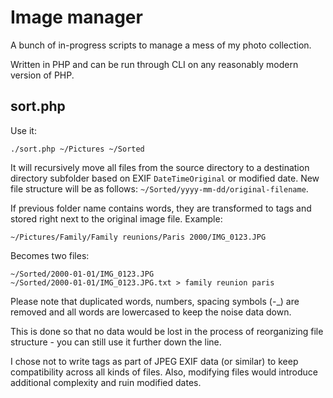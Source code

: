 # Image manager

A bunch of in-progress scripts to manage a mess of my photo collection.

Written in PHP and can be run through CLI on any reasonably modern version of PHP.

## sort.php
Use it:

```
./sort.php ~/Pictures ~/Sorted
```

It will recursively move all files from the source directory to a destination directory subfolder based on EXIF `DateTimeOriginal` or modified date. New file structure will be as follows: `~/Sorted/yyyy-mm-dd/original-filename`.

If previous folder name contains words, they are transformed to tags and stored right next to the original image file. Example:

```
~/Pictures/Family/Family reunions/Paris 2000/IMG_0123.JPG
```

Becomes two files:
```
~/Sorted/2000-01-01/IMG_0123.JPG
~/Sorted/2000-01-01/IMG_0123.JPG.txt > family reunion paris
```

Please note that duplicated words, numbers, spacing symbols (-_) are removed and all words are lowercased to keep the noise data down.

This is done so that no data would be lost in the process of reorganizing file structure - you can still use it further down the line.

I chose not to write tags as part of JPEG EXIF data (or similar) to keep compatibility across all kinds of files. Also, modifying files would introduce additional complexity and ruin modified dates.
